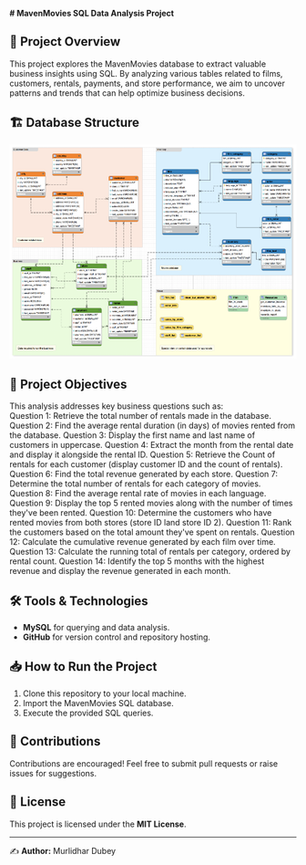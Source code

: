 **# MavenMovies SQL Data Analysis Project**

## 🚀 **Project Overview**
This project explores the MavenMovies database to extract valuable business insights using SQL. By analyzing various tables related to films, customers, rentals, payments, and store performance, we aim to uncover patterns and trends that can help optimize business decisions.

## 🏗️ **Database Structure**
![Database Schema](https://github.com/Murli43/Maven_movies-MySQL/blob/main/Schema.png)

## 🎯 **Project Objectives**
This analysis addresses key business questions such as:  
Question 1: Retrieve the total number of rentals made in the  database.
Question 2: Find the average rental duration (in days) of movies rented from the  database. 
Question 3: Display the first name and last name of customers in uppercase. 
Question 4: Extract the month from the rental date and display it alongside the rental ID. 
Question 5: Retrieve the Count of rentals for each customer (display customer ID and the count of rentals). 
Question 6: Find the total revenue generated by each store. 
Question 7: Determine the total number of rentals for each category of movies.
Question 8: Find the average rental rate of movies in each language.                                  
Question 9: Display the top 5 rented movies along with the number of times they've been rented.
Question 10: Determine the customers who have rented movies from both stores (store ID land store ID 2). 
Question 11: Rank the customers based on the total amount they've spent on rentals.
Question 12: Calculate the cumulative revenue generated by each film over time.
Question 13: Calculate the running total of rentals per category, ordered by rental count.
Question 14: Identify the top 5 months with the highest revenue and display the revenue generated in each month.


## 🛠️ **Tools & Technologies**
- **MySQL** for querying and data analysis.
- **GitHub** for version control and repository hosting.

## 📥 **How to Run the Project**
1. Clone this repository to your local machine.
2. Import the MavenMovies SQL database.
3. Execute the provided SQL queries.

## 🤝 **Contributions**
Contributions are encouraged! Feel free to submit pull requests or raise issues for suggestions.

## 📜 **License**
This project is licensed under the **MIT License**.

---
✍️ **Author:** Murlidhar Dubey


